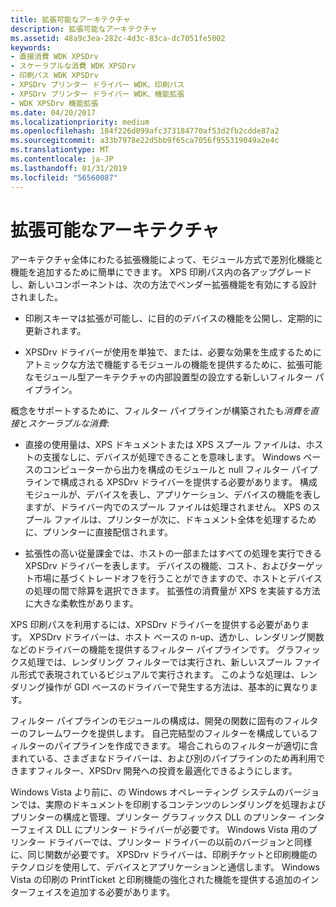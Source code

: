 ```yaml
---
title: 拡張可能なアーキテクチャ
description: 拡張可能なアーキテクチャ
ms.assetid: 48a9c3ea-282c-4d3c-83ca-dc7051fe5002
keywords:
- 直接消費 WDK XPSDrv
- スケーラブルな消費 WDK XPSDrv
- 印刷パス WDK XPSDrv
- XPSDrv プリンター ドライバー WDK、印刷パス
- XPSDrv プリンター ドライバー WDK、機能拡張
- WDK XPSDrv 機能拡張
ms.date: 04/20/2017
ms.localizationpriority: medium
ms.openlocfilehash: 184f226d099afc373184770af53d2fb2cdde87a2
ms.sourcegitcommit: a33b7978e22d5bb9f65ca7056f955319049a2e4c
ms.translationtype: MT
ms.contentlocale: ja-JP
ms.lasthandoff: 01/31/2019
ms.locfileid: "56560087"
---
```

# <a name="extensible-architecture"></a>拡張可能なアーキテクチャ


アーキテクチャ全体にわたる拡張機能によって、モジュール方式で差別化機能と機能を追加するために簡単にできます。 XPS 印刷パス内の各アップグレードし、新しいコンポーネントは、次の方法でベンダー拡張機能を有効にする設計されました。

-   印刷スキーマは拡張が可能し、に目的のデバイスの機能を公開し、定期的に更新されます。

-   XPSDrv ドライバーが使用を単独で、または、必要な効果を生成するためにアトミックな方法で機能するモジュールの機能を提供するために、拡張可能なモジュール型アーキテクチャの内部設置型の設立する新しいフィルター パイプライン。

概念をサポートするために、フィルター パイプラインが構築されたも*消費を直接*と*スケーラブルな消費*:

-   直接の使用量は、XPS ドキュメントまたは XPS スプール ファイルは、ホストの支援なしに、デバイスが処理できることを意味します。 Windows ベースのコンピューターから出力を構成のモジュールと null フィルター パイプラインで構成される XPSDrv ドライバーを提供する必要があります。 構成モジュールが、デバイスを表し、アプリケーション、デバイスの機能を表しますが、ドライバー内でのスプール ファイルは処理されません。 XPS のスプール ファイルは、プリンターが次に、ドキュメント全体を処理するために、プリンターに直接配信されます。

-   拡張性の高い従量課金では、ホストの一部またはすべての処理を実行できる XPSDrv ドライバーを表します。 デバイスの機能、コスト、およびターゲット市場に基づくトレードオフを行うことができますので、ホストとデバイスの処理の間で除算を選択できます。 拡張性の消費量が XPS を実装する方法に大きな柔軟性があります。

XPS 印刷パスを利用するには、XPSDrv ドライバーを提供する必要があります。 XPSDrv ドライバーは、ホスト ベースの n-up、透かし、レンダリング関数などのドライバーの機能を提供するフィルター パイプラインです。 グラフィックス処理では、レンダリング フィルターでは実行され、新しいスプール ファイル形式で表現されているビジュアルで実行されます。 このような処理は、レンダリング操作が GDI ベースのドライバーで発生する方法は、基本的に異なります。

フィルター パイプラインのモジュールの構成は、開発の関数に固有のフィルターのフレームワークを提供します。 自己完結型のフィルターを構成しているフィルターのパイプラインを作成できます。 場合これらのフィルターが適切に含まれている、さまざまなドライバーは、および別のパイプラインのため再利用できますフィルター、XPSDrv 開発への投資を最適化できるようにします。

Windows Vista より前に、の Windows オペレーティング システムのバージョンでは、実際のドキュメントを印刷するコンテンツのレンダリングを処理およびプリンターの構成と管理、プリンター グラフィックス DLL のプリンター インターフェイス DLL にプリンター ドライバーが必要です。 Windows Vista 用のプリンター ドライバーでは、プリンター ドライバーの以前のバージョンと同様に、同じ関数が必要です。 XPSDrv ドライバーは、印刷チケットと印刷機能のテクノロジを使用して、デバイスとアプリケーションと通信します。 Windows Vista の印刷の PrintTicket と印刷機能の強化された機能を提供する追加のインターフェイスを追加する必要があります。

 

 




